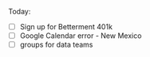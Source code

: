 Today:
  - [ ] Sign up for Betterment 401k
  - [ ] Google Calendar error - New Mexico
  - [ ] groups for data teams
